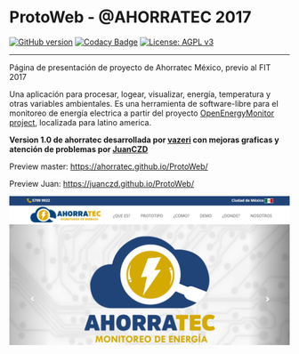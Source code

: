 # ProtoWeb - @AHORRATEC 2017

[![GitHub version](https://badge.fury.io/gh/Ahorratec%2FProtoWeb.svg)](https://badge.fury.io/gh/Ahorratec%2FProtoWeb)
[![Codacy Badge](https://api.codacy.com/project/badge/Grade/7db2da0ce59c4610abfda6c55e29e99d)](https://www.codacy.com/app/vazeri/ProtoWeb?utm_source=github.com&amp;utm_medium=referral&amp;utm_content=Ahorratec/ProtoWeb&amp;utm_campaign=Badge_Grade)
[![License: AGPL v3](https://img.shields.io/badge/License-AGPL%20v3-blue.svg)](https://www.gnu.org/licenses/agpl-3.0)
___
Página de presentación de proyecto de Ahorratec México, previo al FIT 2017

Una aplicación para procesar, logear, visualizar, energía, temperatura y otras variables ambientales.
Es una herramienta de software-libre para el monitoreo de energía electrica a partir del proyecto [OpenEnergyMonitor project](http://openenergymonitor.org), localizada para latino america.

**Version 1.0 de ahorratec desarrollada por [vazeri](https://github.com/vazeri/) con mejoras graficas y atención de problemas por [JuanCZD](https://github.com/JuanCZD/)**

Preview master: https://ahorratec.github.io/ProtoWeb/

Preview Juan: https://juanczd.github.io/ProtoWeb/

![Preview](https://github.com/Ahorratec/ProtoWeb/blob/master/images/preview.jpg)
